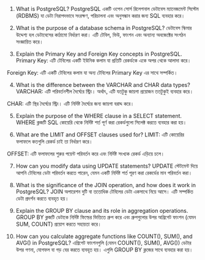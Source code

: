 1. What is PostgreSQL?
PostgreSQL একটি ওপেন সোর্স রিলেশনাল ডেটাবেস ম্যানেজমেন্ট সিস্টেম (RDBMS) যা ডেটা নিরাপদভাবে সংরক্ষণ, পরিচালনা এবং অনুসন্ধান করার জন্য SQL ব্যবহার করে।

2. What is the purpose of a database schema in PostgreSQL?
ডেটাবেস স্কিমার উদ্দেশ্য হল ডেটাবেসের কাঠামো নির্ধারণ করা। এটি টেবিল, ভিউ, ফাংশন এবং অন্যান্য অবজেক্টের সংগঠন সংজ্ঞায়িত করে।

3. Explain the Primary Key and Foreign Key concepts in PostgreSQL.
Primary Key: এটি টেবিলের একটি ইউনিক কলাম যা প্রতিটি রেকর্ডকে একে অপর থেকে আলাদা করে।

Foreign Key: এটি একটি টেবিলের কলাম যা অন্য টেবিলের Primary Key এর সাথে সম্পর্কিত।

4. What is the difference between the VARCHAR and CHAR data types?
VARCHAR: এটি পরিবর্তনশীল দৈর্ঘ্যের স্ট্রিং। অর্থাৎ, এটি যতটুকু জায়গা প্রয়োজন ততটুকুই ব্যবহার করে।

CHAR: এটি স্থির দৈর্ঘ্যের স্ট্রিং। এটি নির্দিষ্ট দৈর্ঘ্যের জন্য জায়গা বরাদ্দ করে।

5. Explain the purpose of the WHERE clause in a SELECT statement.
WHERE ক্লজটি SQL কোয়েরি থেকে নির্দিষ্ট শর্ত পূর্ণ করা রেকর্ডগুলো সিলেক্ট করতে ব্যবহার করা হয়।

6. What are the LIMIT and OFFSET clauses used for?
LIMIT: এটি কোয়েরির ফলাফলে কতগুলি রেকর্ড চাই তা নির্ধারণ করে।

OFFSET: এটি ফলাফলের শুরুর পয়েন্ট পরিবর্তন করে এবং নির্দিষ্ট সংখ্যক রেকর্ড এড়িয়ে চলে।

7. How can you modify data using UPDATE statements?
UPDATE স্টেটমেন্ট দিয়ে আপনি টেবিলের ডেটা পরিবর্তন করতে পারেন, যেমন একটি নির্দিষ্ট শর্ত পূরণ করা রেকর্ডের মান পরিবর্তন করা।

8. What is the significance of the JOIN operation, and how does it work in PostgreSQL?
JOIN অপারেশন দুটি বা ততোধিক টেবিলের ডেটা একসাথে নিয়ে আসে। এটি সম্পর্কিত ডেটা প্রদর্শন করতে ব্যবহৃত হয়।

9. Explain the GROUP BY clause and its role in aggregation operations.
GROUP BY ক্লজটি ডেটাকে নির্দিষ্ট ফিল্ডের ভিত্তিতে গ্রুপ করে এবং গ্রুপগুলোর উপর অগ্রিগেট ফাংশন (যেমন SUM, COUNT) প্রয়োগ করতে সহায়তা করে।

10. How can you calculate aggregate functions like COUNT(), SUM(), and AVG() in PostgreSQL?
এগ্রিগেট ফাংশনগুলি (যেমন COUNT(), SUM(), AVG()) ডেটার উপর গণনা, যোগফল বা গড় বের করতে ব্যবহৃত হয়। এগুলি GROUP BY ক্লজের সাথে ব্যবহার করা হয়।